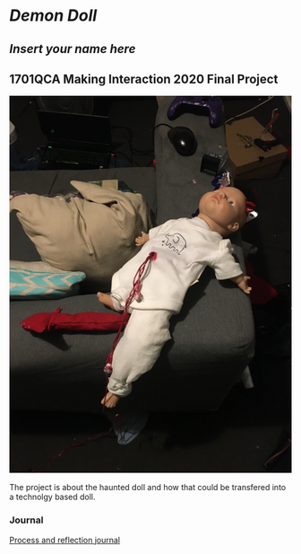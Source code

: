 # *Demon Doll*
## *Insert your name here* ##
## 1701QCA Making Interaction 2020 Final Project ##


![Image](P1.JPG)

The project is about the haunted doll and how that could be transfered into a technolgy based doll.


### Journal ###

<!--- The following link will direct to your process and reflection journal, which will be held in the file `journal.md` in the folder called `journal`. This link should not be changed. --->
[Process and reflection journal](/journal/journal.md)
